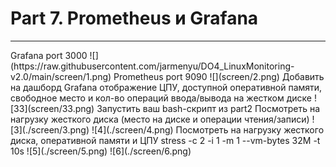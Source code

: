 # Part 7. Prometheus и Grafana
<hr>
Grafana port 3000 
![](https://raw.githubusercontent.com/jarmenyu/DO4_LinuxMonitoring-v2.0/main/screen/1.png) 
Prometheus port 9090 
![](screen/2.png) 
Добавить на дашборд Grafana отображение ЦПУ, доступной оперативной памяти, свободное место и кол-во операций ввода/вывода на жестком диске 
![33](screen/33.png) 
Запустить ваш bash-скрипт из part2 
Посмотреть на нагрузку жесткого диска (место на диске и операции чтения/записи) 
![3](./screen/3.png) 
![4](./screen/4.png) 
Посмотреть на нагрузку жесткого диска, оперативной памяти и ЦПУ stress -c 2 -i 1 -m 1 --vm-bytes 32M -t 10s 
![5](./screen/5.png) 
![6](./screen/6.png) 